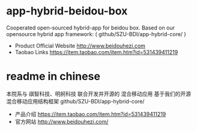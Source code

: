 # app-hybrid-beidou-box

Cooperated open-sourced hybrid-app for beidou box.
Based on our opensource hybrid app framework:  (  github/SZU-BDI/app-hybrid-core/ )

* Product Official Website
http://www.beidouhezi.com
* Taobao Links
https://item.taobao.com/item.htm?id=531439411219

# readme in chinese

本院系与 祺智科技、明舸科技 联合开发并开源的 混合移动应用
基于我们的开源混合移动应用结构框架 github/SZU-BDI/app-hybrid-core/

* 产品介绍
https://item.taobao.com/item.htm?id=531439411219
* 官方网站
http://www.beidouhezi.com/
